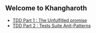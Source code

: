 ## Welcome to Khangharoth 


- [TDD Part 1 : The Unfulfilled promise](Tdd-part1.md)
- [TDD Part 2 : Tests Suite Anit-Patterns](Tdd-antipattern-part2.md)

